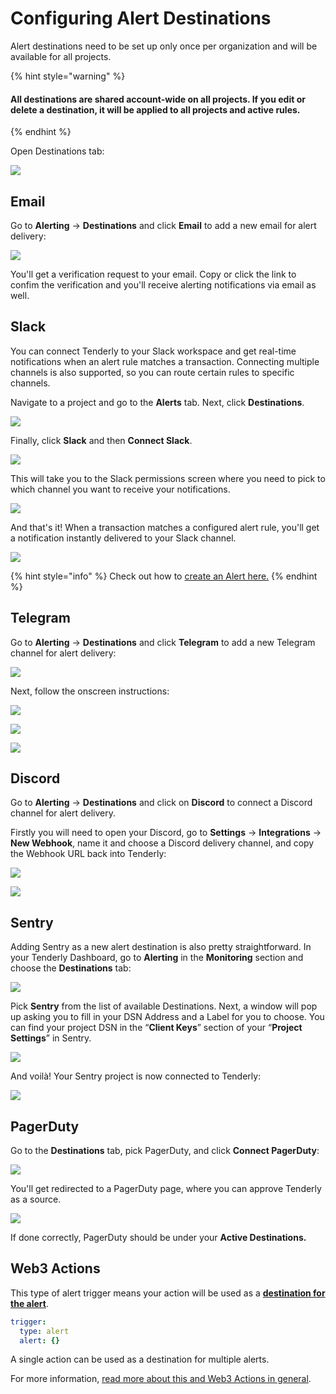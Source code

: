 # Configuring Alert Destinations

Alert destinations need to be set up only once per organization and will be available for all projects.

{% hint style="warning" %}
#### All destinations are shared account-wide on all projects. If you edit or delete a destination, it will be applied to all projects and active rules.
{% endhint %}

Open Destinations tab:

![](<../../../.gitbook/assets/Configuring Alert Destinations.png>)

## Email

Go to **Alerting** -> **Destinations** and click **Email** to add a new email for alert delivery:

![](<../../../.gitbook/assets/Configuring Alert Destinations - Email.png>)

You'll get a verification request to your email. Copy or click the link to confim the verification and you'll receive alerting notifications via email as well.

## Slack

You can connect Tenderly to your Slack workspace and get real-time notifications when an alert rule matches a transaction. Connecting multiple channels is also supported, so you can route certain rules to specific channels.

Navigate to a project and go to the **Alerts** tab. Next, click **Destinations**.

![](<../../../.gitbook/assets/preview.tenderly.dev\_project\_uber-cool-project\_alerts\_destinations (1).png>)

Finally, click **Slack** and then **Connect Slack**.

![](<../../../.gitbook/assets/Configuring Alert Destinations - Slack.png>)

This will take you to the Slack permissions screen where you need to pick to which channel you want to receive your notifications.

![](../../../.gitbook/assets/screen-shot-2019-09-02-at-11.42.40.png)

And that's it! When a transaction matches a configured alert rule, you'll get a notification instantly delivered to your Slack channel.

![](../../../.gitbook/assets/screen-shot-2019-08-30-at-13.08.01.png)

{% hint style="info" %}
Check out how to [create an Alert here.](../../creating-an-alert/)
{% endhint %}

## Telegram

Go to **Alerting** -> **Destinations** and click **Telegram** to add a new Telegram channel for alert delivery:

![](<../../../.gitbook/assets/Configuring Alert Destinations - Telegram 1.png>)

Next, follow the onscreen instructions:

![](<../../../.gitbook/assets/Configuring Alert Destinations - Telegram  2.png>)

![](<../../../.gitbook/assets/Configuring Alert Destinations - Telegram 3.png>)

![](<../../../.gitbook/assets/Configuring Alert Destinations - Telegram 4.png>)

## Discord

Go to **Alerting** -> **Destinations** and click on **Discord** to connect a Discord channel for alert delivery.&#x20;

Firstly you will need to open your Discord, go to **Settings** -> **Integrations** -> **New Webhook**, name it and choose a Discord delivery channel, and copy the Webhook URL back into Tenderly:

![](<../../../.gitbook/assets/Screenshot 2021-10-15 at 11.07.33.png>)

![](<../../../.gitbook/assets/Screenshot 2021-10-15 at 11.08.46.png>)

## Sentry

Adding Sentry as a new alert destination is also pretty straightforward. In your Tenderly Dashboard, go to **Alerting** in the **Monitoring** section and choose the **Destinations** tab:

![](<../../../.gitbook/assets/image (43).png>)

Pick **Sentry** from the list of available Destinations. Next, a window will pop up asking you to fill in your DSN Address and a Label for you to choose. You can find your project DSN in the “**Client Keys**” section of your “**Project Settings**” in Sentry.

![](<../../../.gitbook/assets/Configuring Alert Destinations - Sentry.png>)

And voilà! Your Sentry project is now connected to Tenderly:

![](<../../../.gitbook/assets/image (41).png>)

## PagerDuty

Go to the **Destinations** tab, pick PagerDuty, and click **Connect PagerDuty**:

![](<../../../.gitbook/assets/Configuring Alert Destinations - PagerDuty.png>)

You'll get redirected to a PagerDuty page, where you can approve Tenderly as a source.

![](<../../../.gitbook/assets/image (36).png>)

If done correctly, PagerDuty should be under your **Active Destinations.**

## **Web3 Actions**

This type of alert trigger means your action will be used as a [**destination for the alert**](../../creating-an-alert/).

```yaml
trigger:
  type: alert
  alert: {}
```

A single action can be used as a destination for multiple alerts.

For more information, [read more about this and Web3 Actions in general](../../../web3-actions/intro-to-web3-actions.md).
